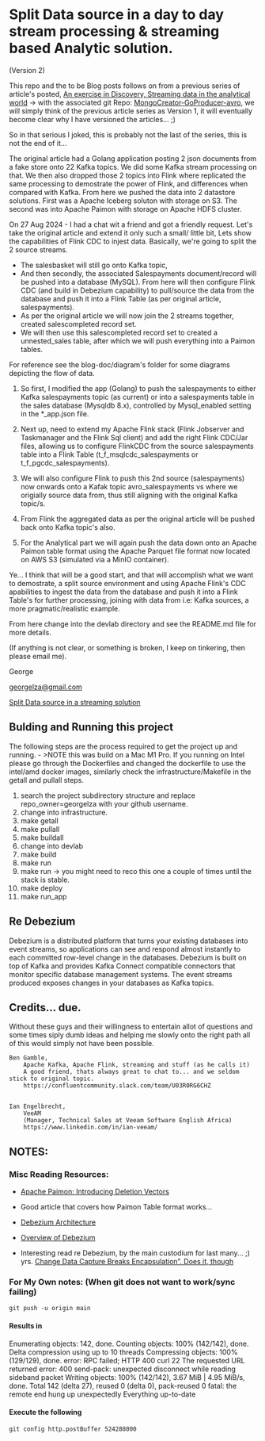 # Split Data source in a day to day stream processing & streaming based Analytic solution.

(Version 2)

This repo and the to be Blog posts follows on from a previous series of article's posted, [An exercise in Discovery, Streaming data in the analytical world](https://medium.com/@georgelza/an-exercise-in-discovery-streaming-data-in-the-analytical-world-part-1-e7c17d61b9d2) -> with the associated git Repo: [MongoCreator-GoProducer-avro](https://github.com/georgelza/MongoCreator-GoProducer-avro), we will simply think of the previous article series as Version 1, it will eventually become clear why I have versioned the articles... ;)


So in that serious I joked, this is probably not the last of the series, this is not the end of it...

The original article had a Golang application posting 2 json documents from a fake store onto 22 Kafka topics. We did some Kafka stream processing on that. We then also dropped those 2 topics into Flink where replicated the same processing to demostrate the power of Flink, and differences when compared with Kafka. From here we pushed the data into 2 datastore solutions. First was a Apache Iceberg soluton with storage on S3. The second was into Apache Paimon with storage on Apache HDFS cluster.


On 27 Aug 2024 - I had a chat wit a friend and got a friendly request. Let's take the original article and extend it only such a small/ little bit, Lets show the capabilities of Flink CDC to injest data. Basically, we're going to split the 2 source streams.

 - The salesbasket will still go onto Kafka topic, 
 - And then secondly, the associated Salespayments document/record will be pushed into a database (MySQL). From here will then configure Flink CDC (and build in Debezium capability) to pull/source the data from the database and push it into a Flink Table (as per original article, salespayments).
 - As per the original article we will now join the 2 streams together, created salescompleted record set.
 - We will then use this salescompleted record set to created a unnested_sales table, after which we will push everything into a Paimon tables.

For reference see the blog-doc/diagram's folder for some diagrams depicting the flow of data.


1. So first, I modified the app (Golang) to push the salespayments to either Kafka salespayments topic (as current) or into a salespayments table in the sales database (Mysqldb 8.x), controlled by Mysql_enabled setting in the *_app.json file.

2. Next up, need to extend my Apache Flink stack (Flink Jobserver and Taskmanager and the Flink Sql client) and add the right Flink CDC/Jar files, allowing us to configure FlinkCDC from the source salespayments table into a Flink Table (t_f_msqlcdc_salespayments or t_f_pgcdc_salespayments). 

3. We will also configure Flink to push this 2nd source (salespayments) now onwards onto a Kafak topic avro_salespayments vs where we origially source data from, thus still aligning with the original Kafka topic/s.

4. From Flink the aggregated data as per the original article will be pushed back onto Kafka topic's also.

5. For the Analytical part we will again push the data down onto an Apache Paimon table format using the Apache Parquet file format now located on AWS S3 (simulated via a MinIO container).


Ye... I think that will be a good start, and that will accomplish what we want to demostrate, a split source environment and using Apache Flink's CDC apabilities to ingest the data from the database and push it into a Flink Table's for further processing, joining with data from i.e: Kafka sources, a more pragmatic/realistic example.

From here change into the devlab directory and see the README.md file for more details.

(If anything is not clear, or something is broken, I keep on tinkering, then please email me).

George

georgelza@gmail.com

[Split Data source in a streaming solution](https://github.com/georgelza/split-sources-in-streaming-world.git)


## Bulding and Running this project

The following steps are the process required to get the project up and running. - >NOTE this was build on a Mac M1 Pro. If you running on Intel please go through the Dockerfiles and changed the dockerfile to use the intel/amd docker images, similarly check the infrastructure/Makefile in the getall and pullall steps.

1. search the project subdirectory structure and replace repo_owner=georgelza with your github username.
2. change into infrastructure.
3. make getall
4. make pullall
5. make buildall
6. change into devlab
7. make build
8. make run
9. make run  -> you might need to reco this one a couple of times until the stack is stable.
10. make deploy
11. make run_app

## Re Debezium

Debezium is a distributed platform that turns your existing databases into event streams, so applications can see and respond almost instantly to each committed row-level change in the databases. Debezium is built on top of Kafka and provides Kafka Connect compatible connectors that monitor specific database management systems. The event streams produced exposes changes in your databases as Kafka topics. 


## Credits... due.

Without these guys and their willingness to entertain allot of questions and some times siply dumb ideas and helping me slowly onto the right path all of this would simply not have been possible.


    Ben Gamble,
        Apache Kafka, Apache Flink, streaming and stuff (as he calls it)
        A good friend, thats always great to chat to... and we seldom stick to original topic.
        https://confluentcommunity.slack.com/team/U03R0RG6CHZ


    Ian Engelbrecht,
        VeeAM
        (Manager, Technical Sales at Veeam Software English Africa)
        https://www.linkedin.com/in/ian-veeam/


## NOTES:


### Misc Reading Resources:

- [Apache Paimon: Introducing Deletion Vectors](https://medium.com/@ipolyzos_/apache-paimon-introducing-deletion-vectors-584666ee90de) 

- Good article that covers how Paimon Table format works...

- [Debezium Architecture](https://debezium.io/documentation/reference/stable/architecture.html)
- [Overview of Debezium](https://docs.redhat.com/en/documentation/red_hat_integration/2022.q3/html/getting_started_with_debezium/introduction-debezium)
- Interesting read re Debezium, by the main custodium for last many... ;) yrs. [Change Data Capture Breaks Encapsulation”. Does it, though](https://www.decodable.co/blog/change-data-capture-breaks-encapsulation-does-it-though)



### For My Own notes: (When git does not want to work/sync failing)
    
```git push -u origin main```

#### Results in

Enumerating objects: 142, done.
Counting objects: 100% (142/142), done.
Delta compression using up to 10 threads
Compressing objects: 100% (129/129), done.
error: RPC failed; HTTP 400 curl 22 The requested URL returned error: 400
send-pack: unexpected disconnect while reading sideband packet
Writing objects: 100% (142/142), 3.67 MiB | 4.95 MiB/s, done.
Total 142 (delta 27), reused 0 (delta 0), pack-reused 0
fatal: the remote end hung up unexpectedly
Everything up-to-date
    
#### Execute the following

```git config http.postBuffer 524288000```